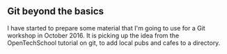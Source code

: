 ## Git beyond the basics

I have started to prepare some material that I'm going to use for a Git workshop in October 2016. It is picking up the idea from the OpenTechSchool tutorial on git, to add local pubs and cafes to a directory.
